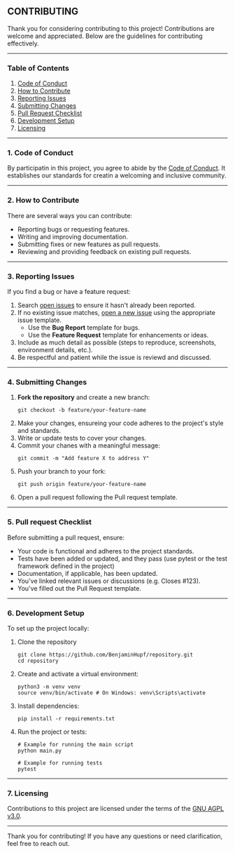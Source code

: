 ## CONTRIBUTING

Thank you for considering contributing to this project! Contributions are welcome and appreciated. Below are the guidelines for contributing effectively.

---

### Table of Contents
1. [Code of Conduct](#code-of-conduct)
2. [How to Contribute](#how-to-contribute)
3. [Reporting Issues](#reporting-issues)
4. [Submitting Changes](#subbmitting-changes)
5. [Pull Request Checklist](#pull-request-checklist)
6. [Development Setup](#development-setup)
7. [Licensing](#licensing)

---

### 1. Code of Conduct

By participatin in this project, you agree to abide by the [Code of Conduct](CODE_OF_CONDUCT.md). It establishes our standards for creatin a welcoming and inclusive community.

---

### 2. How to Contribute

There are several ways you can contribute:
- Reporting bugs or requesting features.
- Writing and improving documentation.
- Submitting fixes or new features as pull requests.
- Reviewing and providing feedback on existing pull requests.

---

### 3. Reporting Issues

If you find a bug or have a feature request:
1. Search [open issues](../../issues) to ensure it hasn't already been reported.
2. If no existing issue matches, [open a new issue](../../issues/new/choose) using the appropriate issue template.
   - Use the **Bug Report** template for bugs.
   - Use the **Feature Request** template for enhancements or ideas.
3. Include as much detail as possible (steps to reproduce, screenshots, environment details, etc.).
4. Be respectful and patient while the issue is reviewd and discussed.

---

### 4. Submitting Changes

1. **Fork the repository** and create a new branch:
   ```
   git checkout -b feature/your-feature-name
   ```
2. Make your changes, ensureing your code adheres to the project's style and standards.
3. Write or update tests to cover your changes.
4. Commit your chanes with a meaningful message:
   ```
   git commit -m "Add feature X to address Y"
   ```
5. Push your branch to your fork:
   ```
   git push origin feature/your-feature-name
   ```
6. Open a pull request following the Pull request template.

---

### 5. Pull request Checklist

Before submitting a pull request, ensure:
- Your code is functional and adheres to the project standards.
- Tests have been added or updated, and they pass (use pytest or the test framework defined in the project)
- Documentation, if applicable, has been updated.
- You've linked relevant issues or discussions (e.g. Closes #123).
- You've filled out the Pull Request template.

---

### 6. Development Setup

To set up the project locally:
1. Clone the repository
   ```
   git clone https://github.com/BenjaminHupf/repository.git
   cd repository
   ```
2. Create and activate a virtual environment:
   ```
   python3 -m venv venv
   source venv/bin/activate # On Windows: venv\Scripts\activate
   ```
3. Install dependencies:
   ```
   pip install -r requirements.txt
   ```
4. Run the project or tests:
   ```
   # Example for running the main script
   python main.py

   # Example for running tests
   pytest
   ```

---

### 7. Licensing

Contributions to this project are licensed under the terms of the [GNU AGPL v3.0](LICENSE.md). 

---

Thank you for contributing! If you have any questions or need clarification, feel free to reach out.
